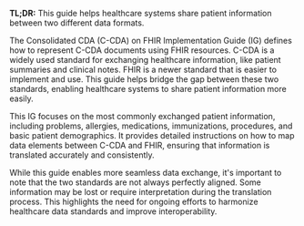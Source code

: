 **TL;DR:** This guide helps healthcare systems share patient information between two different data formats.

The Consolidated CDA (C-CDA) on FHIR Implementation Guide (IG) defines how to represent C-CDA documents using FHIR resources. C-CDA is a widely used standard for exchanging healthcare information, like patient summaries and clinical notes. FHIR is a newer standard that is easier to implement and use. This guide helps bridge the gap between these two standards, enabling healthcare systems to share patient information more easily.

This IG focuses on the most commonly exchanged patient information, including problems, allergies, medications, immunizations, procedures, and basic patient demographics. It provides detailed instructions on how to map data elements between C-CDA and FHIR, ensuring that information is translated accurately and consistently. 

While this guide enables more seamless data exchange, it's important to note that the two standards are not always perfectly aligned. Some information may be lost or require interpretation during the translation process. This highlights the need for ongoing efforts to harmonize healthcare data standards and improve interoperability. 
